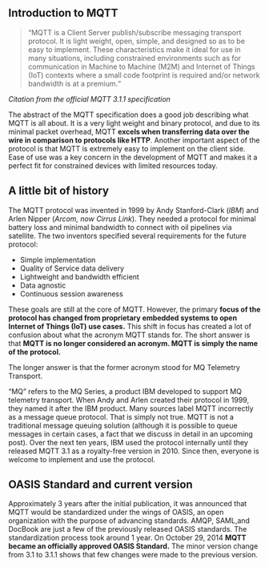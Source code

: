 ## Introduction to MQTT
>“MQTT is a Client Server publish/subscribe messaging transport protocol. It is light weight, open, simple, and designed so as to be easy to implement. These characteristics make it ideal for use in many situations, including constrained environments such as for communication in Machine to Machine (M2M) and Internet of Things (IoT) contexts where a small code footprint is required and/or network bandwidth is at a premium.“

_Citation from the official MQTT 3.1.1 specification_


The abstract of the MQTT specification does a good job describing what MQTT is all about. It is a very light weight and binary protocol, and due to its minimal packet overhead, MQTT **excels when transferring data over the wire in comparison to protocols like HTTP**. Another important aspect of the protocol is that MQTT is extremely easy to implement on the client side. Ease of use was a key concern in the development of MQTT and makes it a perfect fit for constrained devices with limited resources today.

## A little bit of history

The MQTT protocol was invented in 1999 by Andy Stanford-Clark (_IBM_) and Arlen Nipper (_Arcom, now Cirrus Link_). They needed a protocol for minimal battery loss and minimal bandwidth to connect with oil pipelines via satellite. The two inventors specified several requirements for the future protocol:

* Simple implementation
* Quality of Service data delivery
* Lightweight and bandwidth efficient
* Data agnostic
* Continuous session awareness

These goals are still at the core of MQTT. However, the primary **focus of the protocol has changed from proprietary embedded systems to open Internet of Things (IoT) use cases.** This shift in focus has created a lot of confusion about what the acronym MQTT stands for. The short answer is that **MQTT is no longer considered an acronym. MQTT is simply the name of the protocol.**

The longer answer is that the former acronym stood for MQ Telemetry Transport.

“MQ” refers to the MQ Series, a product IBM developed to support MQ telemetry transport. When Andy and Arlen created their protocol in 1999, they named it after the IBM product. Many sources label MQTT incorrectly as a message queue protocol. That is simply not true. MQTT is not a traditional message queuing solution (although it is possible to queue messages in certain cases, a fact that we discuss in detail in an upcoming post). Over the next ten years, IBM used the protocol internally until they released MQTT 3.1 as a royalty-free version in 2010. Since then, everyone is welcome to implement and use the protocol.


## OASIS Standard and current version

Approximately 3 years after the initial publication, it was announced that MQTT would be standardized under the wings of OASIS, an open organization with the purpose of advancing standards. AMQP, SAML,and DocBook are just a few of the previously released OASIS standards. The standardization process took around 1 year. On October 29, 2014 **MQTT became an officially approved OASIS Standard.** The minor version change from 3.1 to 3.1.1 shows that few changes were made to the previous version.